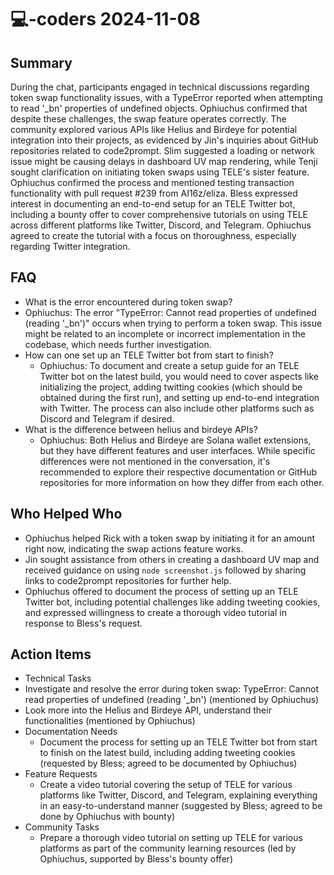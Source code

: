 # 💻-coders 2024-11-08

## Summary

During the chat, participants engaged in technical discussions regarding token swap functionality issues, with a TypeError reported when attempting to read '\_bn' properties of undefined objects. Ophiuchus confirmed that despite these challenges, the swap feature operates correctly. The community explored various APIs like Helius and Birdeye for potential integration into their projects, as evidenced by Jin's inquiries about GitHub repositories related to code2prompt. Slim suggested a loading or network issue might be causing delays in dashboard UV map rendering, while Tenji sought clarification on initiating token swaps using TELE's sister feature. Ophiuchus confirmed the process and mentioned testing transaction functionality with pull request #239 from AI16z/eliza. Bless expressed interest in documenting an end-to-end setup for an TELE Twitter bot, including a bounty offer to cover comprehensive tutorials on using TELE across different platforms like Twitter, Discord, and Telegram. Ophiuchus agreed to create the tutorial with a focus on thoroughness, especially regarding Twitter integration.

## FAQ

- What is the error encountered during token swap?
- Ophiuchus: The error "TypeError: Cannot read properties of undefined (reading '\_bn')" occurs when trying to perform a token swap. This issue might be related to an incomplete or incorrect implementation in the codebase, which needs further investigation.
- How can one set up an TELE Twitter bot from start to finish?
    - Ophiuchus: To document and create a setup guide for an TELE Twitter bot on the latest build, you would need to cover aspects like initializing the project, adding twitting cookies (which should be obtained during the first run), and setting up end-to-end integration with Twitter. The process can also include other platforms such as Discord and Telegram if desired.
- What is the difference between helius and birdeye APIs?
    - Ophiuchus: Both Helius and Birdeye are Solana wallet extensions, but they have different features and user interfaces. While specific differences were not mentioned in the conversation, it's recommended to explore their respective documentation or GitHub repositories for more information on how they differ from each other.

## Who Helped Who

- Ophiuchus helped Rick with a token swap by initiating it for an amount right now, indicating the swap actions feature works.
- Jin sought assistance from others in creating a dashboard UV map and received guidance on using `node screenshot.js` followed by sharing links to code2prompt repositories for further help.
- Ophiuchus offered to document the process of setting up an TELE Twitter bot, including potential challenges like adding tweeting cookies, and expressed willingness to create a thorough video tutorial in response to Bless's request.

## Action Items

- Technical Tasks
- Investigate and resolve the error during token swap: TypeError: Cannot read properties of undefined (reading '\_bn') (mentioned by Ophiuchus)
- Look more into the Helius and Birdeye API, understand their functionalities (mentioned by Ophiuchus)
- Documentation Needs
    - Document the process for setting up an TELE Twitter bot from start to finish on the latest build, including adding tweeting cookies (requested by Bless; agreed to be documented by Ophiuchus)
- Feature Requests
    - Create a video tutorial covering the setup of TELE for various platforms like Twitter, Discord, and Telegram, explaining everything in an easy-to-understand manner (suggested by Bless; agreed to be done by Ophiuchus with bounty)
- Community Tasks
    - Prepare a thorough video tutorial on setting up TELE for various platforms as part of the community learning resources (led by Ophiuchus, supported by Bless's bounty offer)
